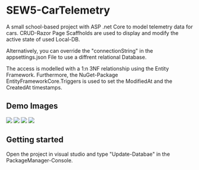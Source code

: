 # SEW5-CarTelemetry
A small school-based project with ASP .net Core to model telemetry data for cars. CRUD-Razor Page Scaffholds are used to display and modify the active state of used Local-DB.

Alternatively, you can override the "connectionString" in the appsettings.json File to use a diffrent relational Database. 

The access is modelled with a 1:n 3NF relationship using the Entity Framework. Furthermore, the NuGet-Package EntityFrameworkCore.Triggers is used to set the ModifiedAt and the CreatedAt timestamps.

## Demo Images

![](https://github.com/S0urC10ud/SEW5-CarTelemetry/blob/master/demoImages/index.png)
![](https://github.com/S0urC10ud/SEW5-CarTelemetry/blob/master/demoImages/createCar.png)
![](https://github.com/S0urC10ud/SEW5-CarTelemetry/blob/master/demoImages/carDetails.png)
![](https://github.com/S0urC10ud/SEW5-CarTelemetry/blob/master/demoImages/showTelemetry.png)

## Getting started
Open the project in visual studio and type "Update-Databae" in the PackageManager-Console.
